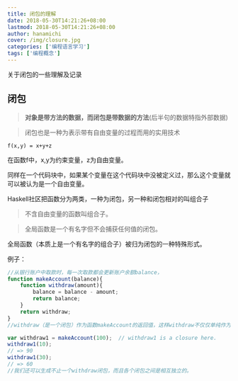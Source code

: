 ```yaml
---
title: 闭包的理解
date: 2018-05-30T14:21:26+08:00
lastmod: 2018-05-30T14:21:26+08:00
author: hanamichi
cover: /img/closure.jpg
categories: ['编程语言学习']
tags: ['编程概念']
---
```


关于闭包的一些理解及记录

<!--more-->

## 闭包

> **对象是带方法的数据，而闭包是带数据的方法**(后半句的数据特指外部数据)

> 闭包也是一种为表示带有自由变量的过程而用的实用技术

```
f(x,y) = x+y+z
```

在函数f中，x,y为约束变量，z为自由变量。

同样在一个代码块中，如果某个变量在这个代码块中没被定义过，那么这个变量就可以被认为是一个自由变量。

Haskell社区把函数分为两类，一种为闭包，另一种和闭包相对的叫组合子

> 不含自由变量的函数叫组合子。

> 全局函数是一个有名字但不会捕获任何值的闭包。

全局函数（本质上是一个有名字的组合子）被归为闭包的一种特殊形式。

例子：

```javascript
//从银行账户中取款时，每一次取款都会更新账户余额balance，
function makeAccount(balance){
    function withdraw(amount){
    	balance = balance - amount;
        return balance;
    }
    return withdraw;
}
//withdraw（是一个闭包）作为函数makeAccount的返回值，这样withdraw不仅仅单纯作为一个函数存在，而且携带着balance变量

var withdraw1 = makeAccount(100);  // withdraw1 is a closure here.
withdraw1(10);
// => 90
withdraw1(30);
// => 60
//我们还可以生成不止一个withdraw闭包，而且各个闭包之间是相互独立的。
```
